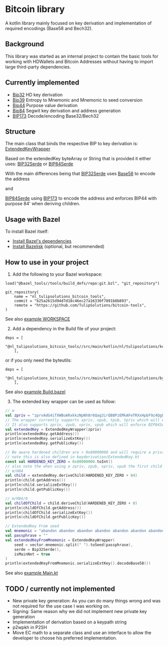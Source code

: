 # Bitcoin library

A kotlin library mainly focused on key derivation and implementation of required encodings (Base58 and Bech32).

## Background

This library was started as an internal project to contain the basic tools for working with HDWallets and Bitcoin 
Addresses without having to import large third-party dependencies.

## Currently implemented

* [Bip32](src/main/kotlin/nl/tulipsolutions/keyderivation/Bip32Serde.kt) HD key derivation
* [Bip39](src/main/kotlin/nl/tulipsolutions/mnemonic/Bip39.kt) Entropy to Mnemonic and Mnemonic to seed conversion
* [Bip44](src/main/kotlin/nl/tulipsolutions/keyderivation/Bip44Serde.kt) Purpose value derivation
* [Bip84](src/main/kotlin/nl/tulipsolutions/keyderivation/Bip84Serde.kt) Segwit key derivation and address generation
* [BIP173](src/main/kotlin/nl/tulipsolutions/keyderivation/BIP173.kt) Decode/encoding Base32/Bech32

## Structure

The main class that binds the respective BIP to key derivation is:
[ExtendedKeyWrapper](src/main/kotlin/nl/tulipsolutions/keyderivation/ExtendedKeyWrapper.kt)

Based on the extendedKey byteArray or String that is provided it either uses:
[BIP32Serde](src/main/kotlin/nl/tulipsolutions/keyderivation/Bip32Serde.kt)
or
[BIP84Serde](src/main/kotlin/nl/tulipsolutions/keyderivation/Bip84Serde.kt)

With the main differences being that [BIP32Serde](src/main/kotlin/nl/tulipsolutions/keyderivation/Bip32Serde.kt)
uses [Base58](src/main/kotlin/nl/tulipsolutions/byteutils/Base58.kt) to encode the address 

and
 
[BIP84Serde](src/main/kotlin/nl/tulipsolutions/keyderivation/Bip84Serde.kt)
using [BIP173](src/main/kotlin/nl/tulipsolutions/keyderivation/BIP173.kt) to encode the address and 
enforces BIP44 with purpose 84' when deriving children.

## Usage with Bazel

To install Bazel itself:

* [Install Bazel's dependencies](https://docs.bazel.build/install.html)
* [Install Bazelisk](https://github.com/bazelbuild/bazelisk/releases) (optional, but recommended)

## How to use in your project

1. Add the following to your Bazel workspace:
```
load("@bazel_tools//tools/build_defs/repo:git.bzl", "git_repository")

git_repository(
    name = "nl_tulipsolutions_bitcoin_tools",
    commit = "b25a2615d94d7d18c46ec27a16330f7891b8b893",
    remote = "https://github.com/TulipSolutions/bitcoin-tools",
)
```
See also [example WORKSPACE](examples/WORKSPACE)

2. Add a dependency in the Build file of your project:
```
deps = [
        "@nl_tulipsolutions_bitcoin_tools//src/main/kotlin/nl/tulipsolutions/keyderivation",
    ],
``` 
or if you only need the byteutils:
```
deps = [
        "@nl_tulipsolutions_bitcoin_tools//src/main/kotlin/nl/tulipsolutions/byteutils",
    ],
``` 
See also [example Build.bazel](examples/src/main/kotlin/com/example/simpleproject/BUILD.bazel)

3. The extended key wrapper can be used as follow:

```kotlin
// m
val zpriv = "zprvAdG4iTXWBoARxkkzNpNh8r6Qag3irQB8PzEMkAFeTRXxHpbF9z4QgEvBRmfvqWvGp42t42nvgGpNgYSJA9iefm1yYNZKEm7z6qUWCroSQnE"
// The wrapper currently supports xpriv, xpub, tpub, tpriv which will enforce BIP32Serde
// It also supports zpriv, zpub, vpriv, vpub which will enforce BIP84Serde
val extendedKey = ExtendedKeyWrapper(zpriv)
println(extendedKey.getAddress())
println(extendedKey.serializeExtKey())
println(extendedKey.getPublicKey())

// Be aware hardened children are > 0x80000000 and will require a private key
// note this is also defined in keyderivation/ExtendedKey.kt
const val HARDENED_KEY_ZERO = 0x80000000.toInt()
// also note the when using a zpriv, zpub, vpriv, vpub the first child from the master should be H84 due to purpose spec
// m/H84
val child = extendedKey.deriveChild(HARDENED_KEY_ZERO + 84)
println(child.getAddress())
println(child.serializeExtKey())
println(child.getPublicKey())

// m/H84/0
val childOfChild = child.deriveChild(HARDENED_KEY_ZERO + 0)
println(childOfChild.getAddress())
println(childOfChild.serializeExtKey())
println(childOfChild.getPublicKey())

// ExtendedKey From seed
val mnemonic = "abandon abandon abandon abandon abandon abandon abandon abandon abandon abandon abandon about"
val passphrase = ""
val extendedKeyFromMnemonic = ExtendedKeyWrapper(
    seed = vector.mnemonic.split(" ").toSeed(passphrase),
    serde = Bip32Serde(),
    isMainNet = true
)
println(extendedKeyFromMnemonic.serializeExtKey().decodeBase58())
```

See also [example Main.kt](examples/src/main/kotlin/com/example/simpleproject/Main.kt)

## TODO / currently not implemented

- New private key generation: As you can do many things wrong and was not required for the use case I was working on.  
- Signing: Same reason why we did not implement new private key generation
- Implementation of derivation based on a keypath string
- p2wpkh in P2SH
- Move EC math to a separate class and use an interface to allow the developer to choose his preferred implementation.

